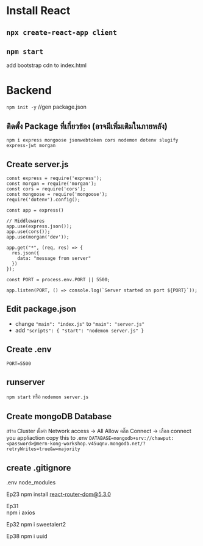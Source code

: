 # Install React

## `npx create-react-app client`

## `npm start`

add bootstrap cdn to index.html


# Backend

`npm init -y`    //gen package.json

## ติดตั้ง Package ที่เกี่ยวข้อง  (อาจมีเพิ่มเติมในภายหลัง)
`npm i express mongoose jsonwebtoken cors nodemon dotenv slugify express-jwt morgan`

## Create server.js
  ```
  const express = require('express');
  const morgan = require('morgan');
  const cors = require('cors');
  const mongoose = require('mongoose');
  require('dotenv').config();

  const app = express()

  // Middlewares
  app.use(express.json());
  app.use(cors());
  app.use(morgan('dev'));

  app.get("*", (req, res) => {
    res.json({
      data: "message from server"
    })
  });

  const PORT = process.env.PORT || 5500;

  app.listen(PORT, () => console.log(`Server started on port ${PORT}`));
  ```

## Edit package.json  
- change `"main": "index.js"` to `"main": "server.js"`
- add `"scripts": { "start": "nodemon server.js" }`

## Create .env
`PORT=5500`

## runserver
`npm start` หรือ `nodemon server.js`

## Create mongoDB Database 
สร้าง Cluster
ตั้งค่า Network access -> All Allow
คลิ๊ก Connect
-> เลือก connect you appliaction
copy this to .env
`DATABASE=mongodb+srv://chawput:<password>@mern-kong-workshop.v45uqnv.mongodb.net/?retryWrites=true&w=majority`

## create .gitignore
  .env
  node_modules


Ep23
npm install react-router-dom@5.3.0


Ep31  
npm i axios

Ep32
npm i sweetalert2

Ep38 
npm i uuid